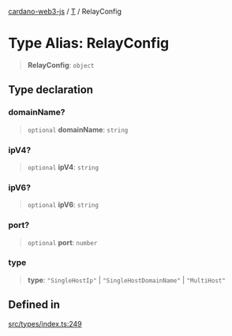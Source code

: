 [cardano-web3-js](../../../index.md) / [T](../index.md) / RelayConfig

# Type Alias: RelayConfig

> **RelayConfig**: `object`

## Type declaration

### domainName?

> `optional` **domainName**: `string`

### ipV4?

> `optional` **ipV4**: `string`

### ipV6?

> `optional` **ipV6**: `string`

### port?

> `optional` **port**: `number`

### type

> **type**: `"SingleHostIp"` \| `"SingleHostDomainName"` \| `"MultiHost"`

## Defined in

[src/types/index.ts:249](https://github.com/xray-network/cardano-web3-js/blob/0efa60054f9e70c553f4bc789b93f1afba32576f/src/types/index.ts#L249)
